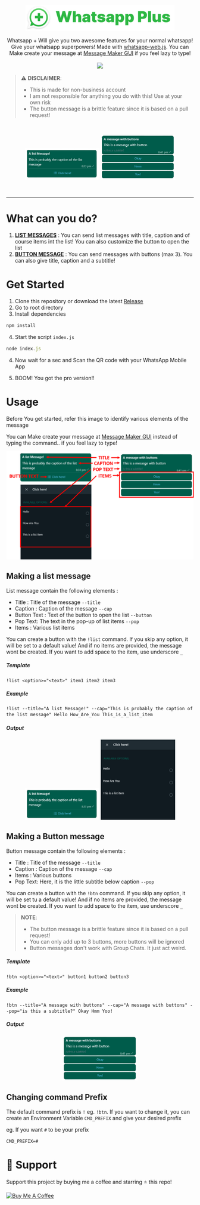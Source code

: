 <p align="center">
<img src="./images/logo.svg" width="400">

</p>
<p align="center">Whatsapp + Will give you two awesome features for your normal whatsapp! Give your whatsapp superpowers! Made with <a href="https://github.com/pedroslopez/whatsapp-web.js/">whatsapp-web.js</a>. You can Make create your message at <a href="https://waplus.netlify.app/" target="_blank">Message Maker GUI</a> if you feel lazy to type!
<br>
<br>
<img src="https://visitor-badge.glitch.me/badge?page_id=harry260.waplus"><br></p>

> ⚠️ **DISCLAIMER**:
>
> -   This is made for non-business account
> -   I am not responsible for anything you do with this! Use at your own risk
> -   The button message is a brittle feature since it is based on a pull request!

<br>
<p align="center"><img src="images\list_msg_preview.png" width="200"> 
<img width="200"src="images\btn_msg_preview.png"></p>
<br>
<hr>

# What can you do?

1. [**LIST MESSAGES**](#making-a-list-message) : You can send list messages with title, caption and of course items int the list! You can also customize the button to open the list
2. [**BUTTON MESSAGE**](#making-a-button-message) : You can send messages with buttons (max 3). You can also give title, caption and a subtitle!
   <br>

# Get Started

1. Clone this repository or download the latest [Release](https://github.com/Harry260/WhatsApp-Plus/releases/tag/v1)
2. Go to root directory
3. Install dependencies

```js
npm install
```

4. Start the script `index.js`

```js
node index.js
```

4. Now wait for a sec and Scan the QR code with your WhatsApp Mobile App

5. BOOM! You got the pro version!!

# Usage

Before You get started, refer this image to identify various elements of the message

You can Make create your message at <a href="https://waplus.netlify.app/" target="_blank">Message Maker GUI</a> instead of typing the command.. if you feel lazy to type!

![DIAGRAM](./images/info.png)

## Making a list message

List message contain the following elements :

-   Title : Title of the message `--title`
-   Caption : Caption of the message `--cap`
-   Button Text : Text of the button to open the list `--button`
-   Pop Text: The text in the pop-up of list items `--pop`
-   Items : Various list items

You can create a button with the `!list` command. If you skip any option, it will be set to a default value! And if no items are provided, the message wont be created. If you want to add space to the item, use underscore `_`

##### Template

```
!list <option>="<text>" item1 item2 item3
```

##### Example

```
!list --title="A list Message!" --cap="This is probably the caption of the list message" Hello How_Are_You This_is_a_list_item
```

##### Output

<p align="center"><img src="images\list_msg_preview.png" width="200"> 
<img width="200"src="images\list_open_preview.png"></p>

## Making a Button message

Button message contain the following elements :

-   Title : Title of the message `--title`
-   Caption : Caption of the message `--cap`
-   Items : Various buttons
-   Pop Text: Here, it is the little subtitle below caption `--pop`

You can create a button with the `!btn` command. If you skip any option, it will be set tu a default value! And if no items are provided, the message wont be created. If you want to add space to the item, use underscore `_`

> **NOTE**:
>
> -   The button message is a brittle feature since it is based on a pull request!
> -   You can only add up to 3 buttons, more buttons will be ignored
> -   Button messages don't work with Group Chats. It just act weird.

##### Template

```
!btn <option>="<text>" button1 button2 button3
```

##### Example

```
!btn --title="A message with buttons" --cap="A message with buttons" --pop="is this a subtitle?" Okay Hmm Yoo!
```

##### Output

<p align="center"><img src="images\btn_msg_preview.png" width="200"> </p>

## Changing command Prefix

The default command prefix is `!` eg. `!btn`. If you want to change it, you can create an Environment Variable `CMD_PREFIX` and give your desired prefix

eg. If you want `#` to be your prefix

```.env
CMD_PREFIX=#
```

# 💪 Support

Support this project by buying me a coffee and starring ⭐ this repo!

<a href="https://www.buymeacoffee.com/harrytom" target="_blank"><img src="https://cdn.buymeacoffee.com/buttons/v2/default-yellow.png" alt="Buy Me A Coffee" style="height: 60px !important;width: 217px !important;" ></a><br>
